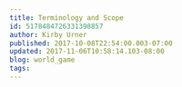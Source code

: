 ```yaml
---
title: Terminology and Scope
id: 5178484726331398857
author: Kirby Urner
published: 2017-10-08T22:54:00.003-07:00
updated: 2017-11-06T10:58:14.103-08:00
blog: world_game
tags: 
---
```


